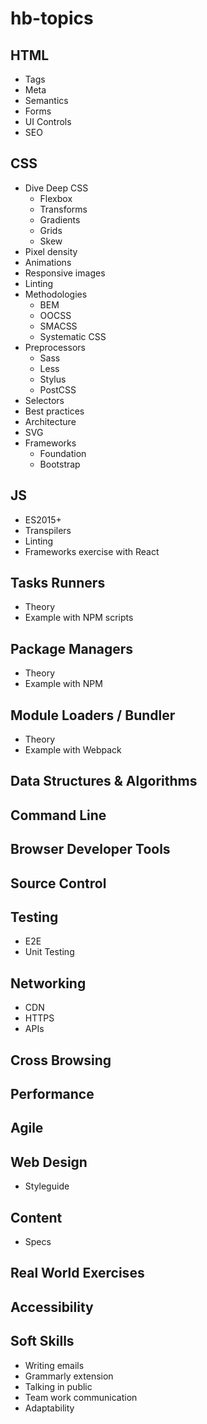 # hb-topics

## HTML
- Tags
- Meta
- Semantics
- Forms
- UI Controls
- SEO
## CSS
- Dive Deep CSS
  - Flexbox
  - Transforms
  - Gradients
  - Grids
  - Skew
- Pixel density
- Animations
- Responsive images
- Linting
- Methodologies
  - BEM
  - OOCSS
  - SMACSS
  - Systematic CSS
- Preprocessors
  - Sass
  - Less
  - Stylus
  - PostCSS
- Selectors
- Best practices
- Architecture
- SVG
- Frameworks
  - Foundation
  - Bootstrap
## JS
- ES2015+
- Transpilers
- Linting
- Frameworks exercise with React
## Tasks Runners
- Theory
- Example with NPM scripts
## Package Managers
- Theory
- Example with NPM
## Module Loaders / Bundler
- Theory
- Example with Webpack
## Data Structures & Algorithms
## Command Line
## Browser Developer Tools
## Source Control
## Testing
- E2E
- Unit Testing
## Networking
- CDN
- HTTPS
- APIs
## Cross Browsing
## Performance
## Agile
## Web Design
- Styleguide
## Content
- Specs
## Real World Exercises
## Accessibility
## Soft Skills
- Writing emails
- Grammarly extension
- Talking in public
- Team work communication
- Adaptability
